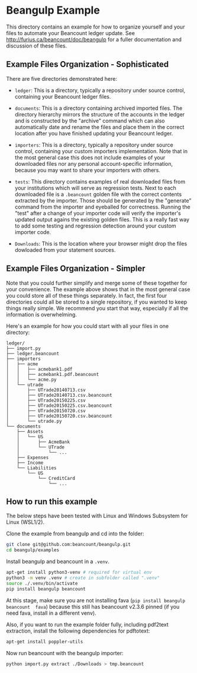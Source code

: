 # Beangulp Example

This directory contains an example for how to organize yourself and your files
to automate your Beancount ledger update. See
http://furius.ca/beancount/doc/beangulp for a fuller documentation and
discussion of these files.

## Example Files Organization - Sophisticated

There are five directories demonstrated here:

* `ledger`: This is a directory, typically a repository under source
  control, containing your Beancount ledger files.

* `documents`: This is a directory containing archived imported files.
  The directory hierarchy mirrors the structure of the accounts in the
  ledger and is constructed by the "archive" command which can also
  automatically date and rename the files and place them in the
  correct location after you have finished updating your Beancount
  ledger.

* `importers`: This is a directory, typically a repository under
  source control, containing your custom importers implementation.
  Note that in the most general case this does not include examples of
  your downloaded files nor any personal account-specific information,
  because you may want to share your importers with others.

* `tests`: This directory contains examples of real downloaded files
  from your institutions which will serve as regression tests.  Next
  to each downloaded file is a `.beancount` golden file with the
  correct contents extracted by the importer.  Those should be
  generated by the "generate" command from the importer and eyeballed
  for correctness.  Running the "test" after a change of your importer
  code will verify the importer's updated output agains the existing
  golden files.  This is a really fast way to add some testing and
  regression detection around your custom importer code.

* `Downloads`: This is the location where your browser might drop the
  files dowloaded from your statement sources.


## Example Files Organization - Simpler

Note that you could further simplify and merge some of these together for your
convenience. The example above shows that in the most general case you could
store all of these things separately. In fact, the first four directories could
all be stored to a single repository, if you wanted to keep things really
simple. We recommend you start that way, especially if all the information is
overwhelming.

Here's an example for how you could start with all your files in one directory:

    ledger/
    ├── import.py
    ├── ledger.beancount
    ├── importers
    │   ├── acme
    │   │   ├── acmebank1.pdf
    │   │   ├── acmebank1.pdf.beancount
    │   │   └── acme.py
    │   └── utrade
    │       ├── UTrade20140713.csv
    │       ├── UTrade20140713.csv.beancount
    │       ├── UTrade20150225.csv
    │       ├── UTrade20150225.csv.beancount
    │       ├── UTrade20150720.csv
    │       ├── UTrade20150720.csv.beancount
    │       └── utrade.py
    └── documents
        ├── Assets
        │   └── US
        │       ├── AcmeBank
        │       └── UTrade
        │           └── ...
        ├── Expenses
        ├── Income
        └── Liabilities
            └── US
                └── CreditCard
                    └── ...

## How to run this example

The below steps have been tested with Linux and Windows Subsystem for Linux (WSL1/2).

Clone the example from beangulp and cd into the folder:

```bash
git clone git@github.com:beancount/beangulp.git
cd beangulp/examples
```

Install beangulp and beancount in a `.venv`.

```bash
apt-get install python3-venv # required for virtual env
python3 -m venv .venv # create in subfolder called ".venv"
source ./.venv/bin/activate
pip install beangulp beancount
```

At this stage, make sure you are not installing fava (`pip install beangulp beancount 
fava`) because this still has beancount v2.3.6 pinned (if you need fava, install 
in a different venv).

Also, if you want to run the example folder fully, including pdf2text extraction, 
install the following dependencies for pdftotext:

```bash
apt-get install poppler-utils
```

Now run beancount with the beangulp importer:

```bash
python import.py extract ./Downloads > tmp.beancount
```